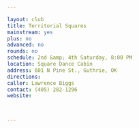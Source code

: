 ```yaml
---

layout: club
title: Territorial Squares
mainstream: yes
plus: no
advanced: no
rounds: no
schedule: 2nd &amp; 4th Saturday, 8:00 PM
location: Square Dance Cabin
address: 601 N Pine St., Guthrie, OK
directions: 
caller: Lawrence Biggs
contact: (405) 282-1296
website: 



---
```


